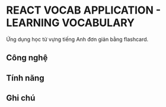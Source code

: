 # REACT VOCAB APPLICATION - LEARNING VOCABULARY

Ứng dụng học từ vựng tiếng Anh đơn giản bằng flashcard.

## Công nghệ

## Tính năng

## Ghi chú
